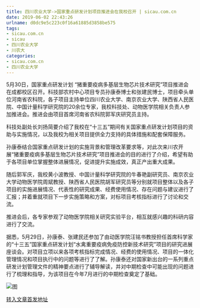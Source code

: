```yaml
---
title: 四川农业大学->国家重点研发计划项目推进会在我校召开 | sicau.com.cn
date: 2019-06-02 22:43:26
urlname: d0dc9e5c223c0f16a61885d3858be575
tags: 
- sicau.com.cn
- sicau
- 四川农业大学
- 川农大
categories:
- sicau.com.cn
- 四川农业大学
---
```



5月30日，国家重点研发计划 “猪重要疫病多基层生物芯片技术研究”项目推进会在成都校区召开。科技部农村中心项目专员孙康泰博士和张建民博士，项目牵头单位河南省农科院，各子项目主持单位四川农业大学、南京农业大学、陕西省人民医院、中国计量科学研究院的20余位专家，我校科技处、动物医学院相关负责人参加推进会。推进会由项目首席河南省农科院郭军庆研究员主持。

科技处副处长刘扬简要介绍了我校在“十三五”期间有关国家重点研发计划项目的资助与实施情况，以及我校为相关项目提供全力支持的具体措施和配套保障服务。

孙康泰结合国家重点研发计划的实施背景和管理改革要求等，对此次来川农开展“猪重要疫病多基层生物芯片技术研究”项目推进会的目的进行了介绍，希望有助于各项目单位掌握整体进展情况，促进提升实施成效，真正产出重大成果。

随后郭军庆，我校黄小波教授、中国计量科学研究院的牛春艳副研究员、南京农业大学动物医学院周斌教授、陕西省人民医院胡军研究员等分别就项目整体以及各子项目的实施进展情况、代表性的研究成果、经费使用情况、存在问题与建议进行了汇报；并着重就项目下一步实施策略和方案，对标项目考核指标进行了讨论和交流。

推进会后，各专家参观了动物医学院相关研究实验平台，相互就感兴趣的科研内容进行了交流。

据悉，5月29日，孙康泰、张建民还参加了由动医学院汪铭书教授担任首席科学家的“十三五”国家重点研发计划“水禽重要疫病免疫防控新技术研究”项目的研究进展座谈会。对项目立项以来各项考核指标完成情况、经费的使用情况、项目的一体化管理情况和项目执行中的问题等进行了了解。孙康泰还对国家新出台的一系列重点研发计划管理文件的精神要点进行了辅导解读，并对中期检查中可能出现的问题进行了梳理和指导，为该项目在今年7月进行的中期检查奠定了基础。



![图](https://news.sicau.edu.cn/__local/0/4E/82/63D4D43F1380DE9D5BA14CD3FEC_9A2BF544_7239.jpg)

[转入文章首发地址](https://news.sicau.edu.cn/info/1078/51867.htm)